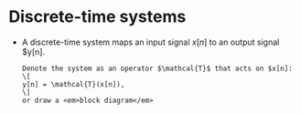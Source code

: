 # Discrete-time systems
* A discrete-time system maps an input signal $x[n]$ to an output
  signal $y[n].
  ```{admonition} Notation
  Denote the system as an operator $\mathcal{T}$ that acts on $x[n]:
  \[
  y[n] = \mathcal{T}(x[n]),
  \]
  or draw a <em>block diagram</em> 
  ```
   
